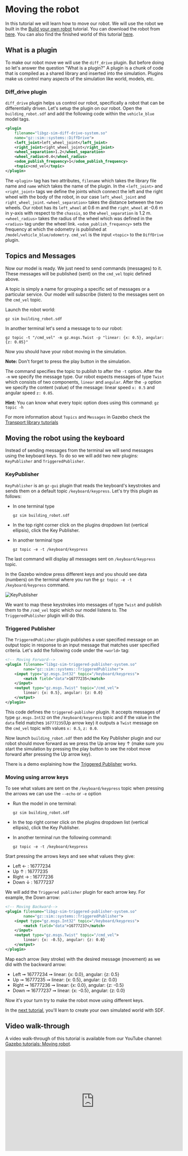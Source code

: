 # Moving the robot

In this tutorial we will learn how to move our robot. We will use the
robot we built in the [Build your own robot](building_robot)
tutorial. You can download the robot from [here](https://github.com/gazebosim/docs/blob/master/garden/tutorials/building_robot/building_robot.sdf).
You can also find the finished world of this tutorial [here](https://github.com/gazebosim/docs/blob/master/garden/tutorials/moving_robot/moving_robot.sdf).

## What is a plugin

To make our robot move we will use the `diff_drive` plugin. But before doing so let's answer the question "What is a plugin?" A plugin is a chunk of code that is compiled as a shared library and inserted into the simulation. Plugins make us control many aspects of the simulation like world, models, etc.

### Diff_drive plugin

`diff_drive` plugin helps us control our robot, specifically a robot that
can be differentially driven. Let's setup the plugin on our robot. Open
the `building_robot.sdf` and add the following code within the `vehicle_blue`
model tags.

```xml
<plugin
    filename="libgz-sim-diff-drive-system.so"
    name="gz::sim::systems::DiffDrive">
    <left_joint>left_wheel_joint</left_joint>
    <right_joint>right_wheel_joint</right_joint>
    <wheel_separation>1.2</wheel_separation>
    <wheel_radius>0.4</wheel_radius>
    <odom_publish_frequency>1</odom_publish_frequency>
    <topic>cmd_vel</topic>
</plugin>
```

The `<plugin>` tag has two attributes, `filename` which takes the library file name and `name` which takes the name of the plugin.
In the `<left_joint>` and `<right_joint>` tags we define the joints which connect the left and the right wheel with the body of the robot, in our case `left_wheel_joint` and `right_wheel_joint`. `<wheel_separation>` takes the distance between the two wheels.
Our robot has its `left_wheel` at 0.6 m and the `right_wheel` at -0.6 m in y-axis with respect to the `chassis`, so the `wheel_separation` is 1.2 m.
`<wheel_radius>` takes the radius of the wheel which was defined in the `<radius>` tag under the wheel link.
`<odom_publish_frequency>` sets the frequency at which the odometry is published at `/model/vehicle_blue/odometry`.
`cmd_vel` is the input `<topic>` to the `DiffDrive` plugin.

## Topics and Messages

Now our model is ready. We just need to send commands (messages) to it.
These messages will be published (sent) on the `cmd_vel` topic defined above.

A topic is simply a name for grouping a specific set of messages or a particular service.
Our model will subscribe (listen) to the messages sent on the `cmd_vel` topic.

Launch the robot world:

`gz sim building_robot.sdf`

In another terminal let's send a message to to our robot:

`gz topic -t "/cmd_vel" -m gz.msgs.Twist -p "linear: {x: 0.5}, angular: {z: 0.05}"`

Now you should have your robot moving in the simulation.

**Note:** Don't forget to press the play button in the simulation.

The command specifies the topic to publish to after the `-t` option.
After the `-m` we specify the message type.
Our robot expects messages of type `Twist` which consists of two components, `linear` and `angular`.
After the `-p` option we specify the content (value) of the message: linear speed `x: 0.5` and angular speed `z: 0.05`.

**Hint:** You can know what every topic option does using this command: `gz topic -h`

For more information about `Topics` and `Messages` in Gazebo check the [Transport library tutorials](https://gazebosim.org/api/transport/9.0/tutorials.html)

## Moving the robot using the keyboard

Instead of sending messages from the terminal we will send messages using the keyboard keys. To do so we will add two new plugins: `KeyPublisher` and `TriggeredPublisher`.

### KeyPublisher

`KeyPublisher` is an `gz-gui` plugin that reads the keyboard's keystrokes and sends them on a default topic `/keyboard/keypress`.
Let's try this plugin as follows:

* In one terminal type

    `gz sim building_robot.sdf`

* In the top right corner click on the plugins dropdown list (vertical ellipsis), click the Key Publisher.

* In another terminal type

    `gz topic -e -t /keyboard/keypress`

The last command will display all messages sent on `/keyboard/keypress` topic.

In the Gazebo window press different keys and you should see data (numbers) on the terminal where you run the `gz topic -e -t /keyboard/keypress` command.

![KeyPublisher](tutorials/moving_robot/keypublisher_data.png)

We want to map these keystrokes into messages of type `Twist` and publish them to the `/cmd_vel` topic which our model listens to.
The `TriggeredPublisher` plugin will do this.

### Triggered Publisher

The `TriggeredPublisher` plugin publishes a user specified message on an output topic in response to an input message that matches user specified criteria.
Let's add the following code under the `<world>` tag:

```xml
<!-- Moving Forward-->
<plugin filename="libgz-sim-triggered-publisher-system.so"
        name="gz::sim::systems::TriggeredPublisher">
    <input type="gz.msgs.Int32" topic="/keyboard/keypress">
        <match field="data">16777235</match>
    </input>
    <output type="gz.msgs.Twist" topic="/cmd_vel">
        linear: {x: 0.5}, angular: {z: 0.0}
    </output>
</plugin>
```

This code defines the `triggered-publisher` plugin.
It accepts messages of type `gz.msgs.Int32` on the `/keyboard/keypress` topic and if the value in the `data` field matches `16777235`(Up arrow key) it outputs a `Twist` message on the `cmd_vel` topic with values `x: 0.5`, `z: 0.0`.

Now launch `building_robot.sdf` then add the Key Publisher plugin and our robot should move forward as we press the Up arrow key &#8593; (make sure you start the simulation by pressing the play button to see the robot move forward after pressing the Up arrow key).

There is a demo explaining how the [Triggered Publisher](https://github.com/gazebosim/gz-sim/blob/gz-sim7/tutorials/triggered_publisher.md) works.

### Moving using arrow keys

To see what values are sent on the `/keyboard/keypress` topic when pressing the arrows we can use the `--echo` or `-e` option

* Run the model in one terminal:

    `gz sim building_robot.sdf`

* In the top right corner click on the plugins dropdown list (vertical ellipsis), click the Key Publisher.

* In another terminal run the following command:

    `gz topic -e -t /keyboard/keypress`

Start pressing the arrows keys and see what values they give:

* Left &#8592;  : 16777234
* Up  &#8593;   : 16777235
* Right &#8594; : 16777236
* Down &#8595;  : 16777237

We will add the `Triggered publisher` plugin for each arrow key.
For example, the Down arrow:

```xml
<!-- Moving Backward-->
<plugin filename="libgz-sim-triggered-publisher-system.so"
        name="gz::sim::systems::TriggeredPublisher">
    <input type="gz.msgs.Int32" topic="/keyboard/keypress">
        <match field="data">16777237</match>
    </input>
    <output type="gz.msgs.Twist" topic="/cmd_vel">
        linear: {x: -0.5}, angular: {z: 0.0}
    </output>
</plugin>
```

Map each arrow (key stroke) with the desired message (movement) as we did with the backward arrow:

* Left &#10142; 16777234 &#10142; linear: {x: 0.0}, angular: {z: 0.5}
* Up &#10142; 16777235 &#10142; linear: {x: 0.5}, angular: {z: 0.0}
* Right &#10142; 16777236 &#10142; linear: {x: 0.0}, angular: {z: -0.5}
* Down &#10142; 16777237 &#10142; linear: {x: -0.5}, angular: {z: 0.0}

Now it's your turn try to make the robot move using different keys.

In the [next tutorial](sdf_worlds), you'll learn to create your own simulated world with SDF.

## Video walk-through

A video walk-through of this tutorial is available from our YouTube channel: [Gazebo tutorials: Moving robot](https://youtu.be/oHtQYPDGk3Y).

<iframe width="560" height="315" src="https://www.youtube.com/embed/oHtQYPDGk3Y" frameborder="0" allow="accelerometer; autoplay; encrypted-media; gyroscope; picture-in-picture" allowfullscreen></iframe>
